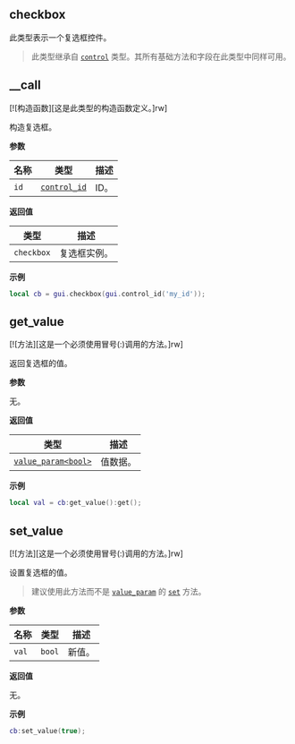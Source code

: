 ## checkbox

此类型表示一个复选框控件。

> 此类型继承自 [`control`](/api/gui/control "此类型表示一个抽象的GUI控件。") 类型。其所有基础方法和字段在此类型中同样可用。

## __call

[![构造函数][这是此类型的构造函数定义。]rw]

构造复选框。

**参数**

| 名称 | 类型 | 描述 |
| ---- | ---- | ----------- |
| `id` | [`control_id`](/api/gui/common-types/control-id "此类型表示一个控件ID。") | ID。 |

**返回值**

| 类型 | 描述 |
| ---- | ----------- |
| `checkbox` | 复选框实例。 |

**示例**

```lua
local cb = gui.checkbox(gui.control_id('my_id'));
```

## get_value

[![方法][这是一个必须使用冒号(:)调用的方法。]rw]

返回复选框的值。

**参数**

无。

**返回值**

| 类型 | 描述 |
| ---- | ----------- |
| [`value_param<bool>`](/api/gui/control/value-param "此类型表示某些控件类型使用的值数据。") | 值数据。 |

**示例**

```lua
local val = cb:get_value():get();
```

## set_value

[![方法][这是一个必须使用冒号(:)调用的方法。]rw]

设置复选框的值。

> 建议使用此方法而不是 [`value_param`](/api/gui/control/value-param "此类型表示某些控件类型使用的值数据。") 的 [`set`](/api/gui/control/value-param?id=set "设置值。") 方法。

**参数**

| 名称 | 类型 | 描述 |
| ---- | ---- | ----------- |
| `val` | `bool` | 新值。 |

**返回值**

无。

**示例**

```lua
cb:set_value(true);
```